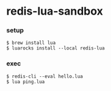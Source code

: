# redis-lua-sandbox

### setup
```
$ brew install lua
$ luarocks install --local redis-lua
```

### exec
```
$ redis-cli --eval hello.lua
$ lua ping.lua
```
